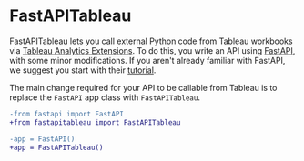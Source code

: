 # FastAPITableau

FastAPITableau lets you call external Python code from Tableau workbooks via [Tableau Analytics
Extensions](https://tableau.github.io/analytics-extensions-api/). To do this, you write an API using [FastAPI](https://fastapi.tiangolo.com), with some minor modifications. If you aren't already familiar with FastAPI, we suggest you start with their [tutorial](https://fastapi.tiangolo.com/tutorial/). 

The main change required for your API to be callable from Tableau is to replace the `FastAPI` app class with `FastAPITableau`.

```diff
-from fastapi import FastAPI
+from fastapitableau import FastAPITableau

-app = FastAPI()
+app = FastAPITableau()
``` 


